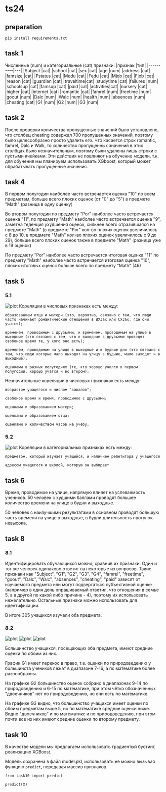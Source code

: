 # ts24

## preparation

`pip install requirements.txt`

## task 1

Численные (num) и категориальные (cat) признаки:
|признак   |тип|
|----------|---|
|Subject   |cat|
|school    |cat|
|sex       |cat|
|age       |num|
|address   |cat|
|famsize   |cat|
|Pstatus   |cat|
|Medu      |cat|
|Fedu      |cat|
|Mjob      |cat|
|Fjob      |cat|
|reason    |cat|
|guardian  |cat|
|traveltime|cat|
|studytime |cat|
|failures  |num|
|schoolsup |cat|
|famsup    |cat|
|paid      |cat|
|activities|cat|
|nursery   |cat|
|higher    |cat|
|internet  |cat|
|romantic  |cat|
|famrel    |num|
|freetime  |num|
|goout     |num|
|Dalc      |num|
|Walc      |num|
|health    |num|
|absences  |num|
|cheating  |cat|
|G1        |num|
|G2        |num|
|G3        |num|

## task 2

После проверки количества пропущенных значений было установлено, что столбец cheating содержал 700 пропущенных значений, поэтому было целесообразно просто удалить его. Что касается строк romantic, famrel, Dalc и Walk, то количество пропущенных значений в этих столбцах было незначительным, поэтому были удалены лишь строки с пустыми ячейками. Эти действия не повлияют на обучение модели, т.к. для обучения мы планируем использовать XGboost, который может обрабатывать пропущенные значения.

## task 4

В первом полугодии наиболее часто встречается оценка "10" по всем предметам, больше всего плохих оценок (от "0" до "5") в предмете "Math" (разница в одну оценку)

Во втором полугодии по предмету "Por" наиболее часто встречается оценка "11", по предмету "Math" наиболее часто встречается оценка "9", заметна теденция ухудшения оценок, сильнее всего отразившаяся на предмете "Math" (в предмете "Por" кол-во плохих оценок увеличилось с 8 до 10, в предмете "Math" кол-во плохих оценок увеличилось с 9 до 29), больше всего плохих оценок также в предмете "Math" (разница уже в 19 оценок)

По предмету "Por" наиболее часто встречается итоговая оценка "11" по предмету "Math" наиболее часто встречается итоговая оценка "10", плохих итоговых оценок больше всего по предмету "Math" (46)

## task 5

### 5.1

![plot](./data/num_corr.png)
Кореляции в числовых признаках есть между:

    образованием отца и матери (это, вероятно, связано с тем, что люди часто начинают романтические отношения в ВУЗах или СУЗах, где они учатся);

    временем, проводимым с друзьями, и временем, проводимым на улице в выходные (это связано с тем, что в выходные с друзьями проводят свобоное время те, у кого оно есть);

    временем, проводимым на улице в выходные и в будние дни (это связано с тем, что люди которые мало выходят на улицу в будние, мало выходят и в выходные);

    оценками в разных полугодиях (те, кто хорошо учился в первом полугодии, хорошо учатся и во втором);


Незначительные кореляции в числовых признаках есть между:

    возрастом учащегося и числом "завалов";

    свобоное время и время, проводимое с друзьями;

    оценками и образованием матери;

    оценками и образованием отца;

    оценками и количеством часов на учёбу;

### 5.2

![plot](./data/cat_corr.png)
Кореляции в категориальных признаках есть между:

    предметом, который изучает учащийся, и наличием репетитора у учащегося

    адресом учащегося и школой, которую он выбирает

## task 6

Время, проводимое на улице, напрямую влияет на успеваемость учеников. 50 человек с худшими баллами проводят большее количество времени на улице в будни и выходные.

50 человек с наилучшими результатами в основном проводят большую часть времени на улице в выходные, в будни длительность прогулок невысока.

## task 8

### 8.1

Идентифицировать обучающихся можно, сравнив их признаки. Один и тот же человек одинаково ответит на некоторые из вопросов. Такие признаки как "Subject", "G1", "G2", "G3", "G4",  "famrel", "freetime", "goout", "Dalc", "Walc", "absences", "cheating", "paid" зависят от изучаемого предмета или могут подвергаться субъективной оценке (например в один день опрашиваемый ответил, что отношения в семье 5, а в другой по какой либо причине - 4), поэтому их использовать нежелательно. Остальные признаки можно использовать для идентификации.

В итоге 305 учащихся изучали оба предмета.

### 8.2

![plot](./data/G1_compare.png)
![plot](./data/G2_compare.png)
![plot](./data/G3_compare.png)

Большинство учащихся, посещающих оба предмета, имеют средние оценки по обоим из них.

График G1 имеет перекос в право, т.е. оценки по природоведению у большинста учеников лежат в диапазоне 7-16, а по математике более разнообразны.

На графике G2 большинство оценок собрано в диапазонах 9-14 по природоведению и 6-15 по математике, при этом чётко обозначенных "двоечников" нет по природоведению, но они есть по математике.

На графике G3 видно, что большинство учащихся имеет оценки по обоим предметам выше 5, но по математике средние оценки ниже. Видно "двоечников" и по математике и по природоведению, при этом почти все из них имеют средние оценки по второму предмету.

## task 10

В качестве модели мы предлагаем использовать градиентый бустинг, реализацию XGBoost. 

Модель сохранена в файл model.pkl, использовать её можно вызывая функцию `predict`, передавая массив признаков.

    from task10 import predict
    
    predict(X)

